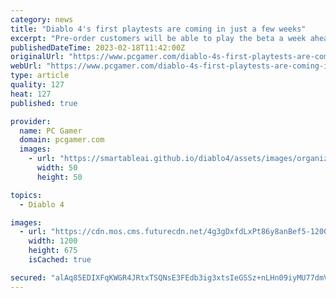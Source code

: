 ```yaml
---
category: news
title: "Diablo 4's first playtests are coming in just a few weeks"
excerpt: "Pre-order customers will be able to play the beta a week ahead of schedule. The cutscene itself is full-on classic Diablo, even if it doesn't reveal much. I found it really reminiscent of the story FMVs from Diablo 2 with its presentation of a lone warrio"
publishedDateTime: 2023-02-18T11:42:00Z
originalUrl: "https://www.pcgamer.com/diablo-4s-first-playtests-are-coming-in-just-a-few-weeks/"
webUrl: "https://www.pcgamer.com/diablo-4s-first-playtests-are-coming-in-just-a-few-weeks/"
type: article
quality: 127
heat: 127
published: true

provider:
  name: PC Gamer
  domain: pcgamer.com
  images:
    - url: "https://smartableai.github.io/diablo4/assets/images/organizations/pcgamer.com-50x50.jpg"
      width: 50
      height: 50

topics:
  - Diablo 4

images:
  - url: "https://cdn.mos.cms.futurecdn.net/4g3gDxfdLxPt86y8anBef5-1200-80.jpg"
    width: 1200
    height: 675
    isCached: true

secured: "alAq85EDIXFqKWGR4JRtxTSQNsE3FEdb3ig3xtsIeGSSz+nLHn09iyMU77dmVKMCIjDqL18ujloTsim1YY/yx//yB4IcmR6ER2+97DHaQZQh5VkIloLUJ8eO5r26pXUGaYeViMT3DVQQXRIS5PzWYO9WSSaxExJMUaodYKIOvKSTyeHqFOQTXHQuvQB6rTQz1d8DO+x7prFBJqeUFWvQk0BXYR5GYxj+hU+chFO3KGsAJXO9HVl+dHVrj6GSikVpEcu8cVy1SNr4QEKJMFbrn52xtpNi2Orx4SltPM6C+86YmxIxnlayIfiB0GE9ykcfwIjpdHeMwhT2aKvSMEyDzXSV0x36KoUgXQd938nBRFg=;K1qXUuw9GjD2RTW7VL8sTA=="
---
```


